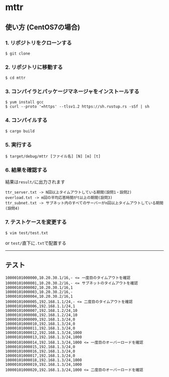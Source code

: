 # mttr
## 使い方 (CentOS7の場合)
### 1. リポジトリをクローンする
```
$ git clone
```
### 2. リポジトリに移動する
```
$ cd mttr
```
### 3. コンパイラとパッケージマネージャをインストールする
```
$ yum install gcc
$ curl --proto '=https' --tlsv1.2 https://sh.rustup.rs -sSf | sh
```
### 4. コンパイルする
```
$ cargo build
```
### 5. 実行する
```
$ target/debug/mttr [ファイル名] [N] [m] [t]
```
### 6. 結果を確認する
結果は`result/`に出力されます
````
ttr_server.txt -> N回以上タイムアウトしている期間(設問1・設問2)
overload.txt -> m回の平均応答時間がt以上の期間(設問3)
ttr_subnet.txt -> サブネット内のすべてのサーバーがn回以上タイムアウトしている期間(設問4)
````
### 7. テストケースを変更する
```
$ vim test/test.txt
```
or
`test/`直下に`.txt`で配置する
****
## テスト
```
10000101000000,10.20.30.1/16,- <= 一度目のタイムアウトを確認
10000101000001,10.20.30.2/16,- <= サブネットのタイムアウトを確認
10000101000002,10.20.30.1/16,1
10000101000003,10.20.30.2/16,-
10000101000004,10.20.30.2/16,1
10000101000005,192.168.1.1/24,- <= 二度目のタイムアウトを確認
10000101000006,192.168.1.1/24,1
10000101000007,192.168.1.2/24,10
10000101000008,192.168.1.2/24,10
10000101000009,192.168.1.3/24,0
10000101000010,192.168.1.3/24,0
10000101000011,192.168.1.3/24,0
10000101000012,192.168.1.3/24,1000
10000101000013,192.168.1.3/24,1000
10000101000014,192.168.1.3/24,1000 <= 一度目のオーバーロードを確認
10000101000015,192.168.1.3/24,0
10000101000016,192.168.1.3/24,0
10000101000017,192.168.1.3/24,0
10000101000018,192.168.1.3/24,1000
10000101000019,192.168.1.3/24,1000
10000101000020,192.168.1.3/24,1000 <= 二度目のオーバーロードを確認